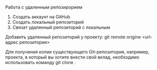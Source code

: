 ﻿Работа с удаленным репозирорием

1. Создать аккаунт на GitHub
2. Создать локальный репозиторий
3. Связат удаленный репозиторий с локальным

Добавить удаленный репозиторий у проекту:
git remote origine <url-адрес репозитория>

Для получения копии существующего Git-репозитория, например, проекта, 
в который вы хотите внести свой вклад, необходимо использовать команду git clone .
